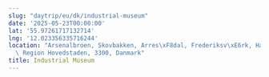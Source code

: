 ```yaml
---
slug: "daytrip/eu/dk/industrial-museum"
date: '2025-05-23T00:00:00'
lat: '55.97261717132714'
lng: '12.023356335716244'
location: "Arsenalbroen, Skovbakken, Arres\xF8dal, Frederiksv\xE6rk, Halsn\xE6s Kommune,\
  \ Region Hovedstaden, 3300, Danmark"
title: Industrial Museum
---
```



